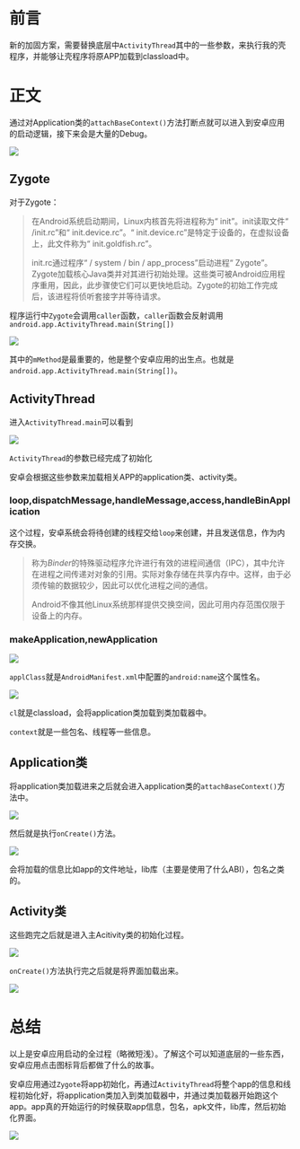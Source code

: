 # 前言	

新的加固方案，需要替换底层中`ActivityThread`其中的一些参数，来执行我的壳程序，并能够让壳程序将原APP加载到classload中。

# 正文

通过对Application类的`attachBaseContext()`方法打断点就可以进入到安卓应用的启动逻辑，接下来会是大量的Debug。

![](./image/456.png)

## Zygote

对于Zygote：

> 在Android系统启动期间，Linux内核首先将进程称为“ init”。init读取文件“ /init.rc”和“ init.device.rc”。“ init.device.rc”是特定于设备的，在虚拟设备上，此文件称为“ init.goldfish.rc”。
>
> init.rc通过程序“ / system / bin / app_process”启动进程“ Zygote”。Zygote加载核心Java类并对其进行初始处理。这些类可被Android应用程序重用，因此，此步骤使它们可以更快地启动。Zygote的初始工作完成后，该进程将侦听套接字并等待请求。

程序运行中`Zygote`会调用`caller`函数，`caller`函数会反射调用`android.app.ActivityThread.main(String[])`

![](./image/457.png)

其中的`mMethod`是最重要的，他是整个安卓应用的出生点。也就是`android.app.ActivityThread.main(String[])`。

## ActivityThread

进入`ActivityThread.main`可以看到

![](./image/458.png)

`ActivityThread`的参数已经完成了初始化

安卓会根据这些参数来加载相关APP的application类、activity类。

### loop,dispatchMessage,handleMessage,access,handleBinApplication

这个过程，安卓系统会将待创建的线程交给`loop`来创建，并且发送信息，作为内存交换。

> 称为*Binder*的特殊驱动程序允许进行有效的进程间通信（IPC），其中允许在进程之间传递对对象的引用。实际对象存储在共享内存中。这样，由于必须传输的数据较少，因此可以优化进程之间的通信。
>
> Android不像其他Linux系统那样提供交换空间，因此可用内存范围仅限于设备上的内存。

### makeApplication,newApplication

![](./image/490.png)

`applClass`就是`AndroidManifest.xml`中配置的`android:name`这个属性名。

![](./image/491.png)

`cl`就是classload，会将application类加载到类加载器中。

`context`就是一些包名、线程等一些信息。

## Application类

将application类加载进来之后就会进入application类的`attachBaseContext()`方法中。

![](./image/492.png)

然后就是执行`onCreate()`方法。

![](./image/493.png)

会将加载的信息比如app的文件地址，lib库（主要是使用了什么ABI），包名之类的。

## Activity类

这些跑完之后就是进入主Acitivity类的初始化过程。

![](./image/494.png)

`onCreate()`方法执行完之后就是将界面加载出来。

![](./image/495.png)

# 总结

以上是安卓应用启动的全过程（略微短浅）。了解这个可以知道底层的一些东西，安卓应用点击图标背后都做了什么的故事。

安卓应用通过`Zygote`将app初始化，再通过`ActivityThread`将整个app的信息和线程初始化好，将application类加入到类加载器中，并通过类加载器开始跑这个app。app真的开始运行的时候获取app信息，包名，apk文件，lib库，然后初始化界面。

![](./image/496.png)